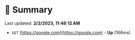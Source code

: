 # 📖 Summary
Last updated: **2/2/2023, 11:46:12 AM**

- `GET` [https://google.com](https://google.com) - **Up** (166ms)
